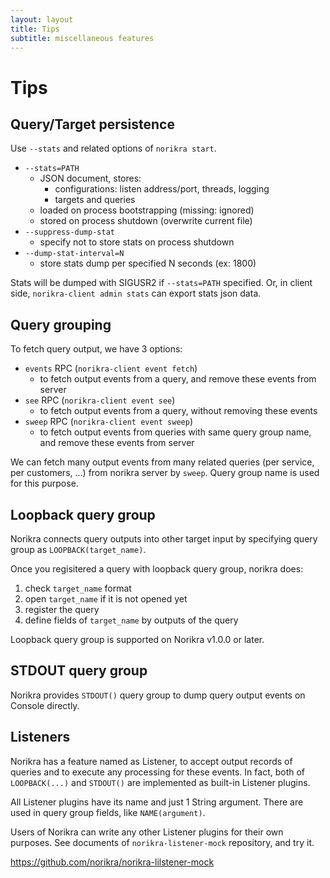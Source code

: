 ```yaml
---
layout: layout
title: Tips
subtitle: miscellaneous features
---
```

# Tips

## Query/Target persistence

Use `--stats` and related options of `norikra start`.

* `--stats=PATH`
  * JSON document, stores:
    * configurations: listen address/port, threads, logging
    * targets and queries
  * loaded on process bootstrapping (missing: ignored)
  * stored on process shutdown (overwrite current file)
* `--suppress-dump-stat`
  * specify not to store stats on process shutdown
* `--dump-stat-interval=N`
  * store stats dump per specified N seconds (ex: 1800)

Stats will be dumped with SIGUSR2 if `--stats=PATH` specified. Or, in client side, `norikra-client admin stats` can export stats json data.

## Query grouping

To fetch query output, we have 3 options:

* `events` RPC (`norikra-client event fetch`)
  * to fetch output events from a query, and remove these events from server
* `see` RPC (`norikra-client event see`)
  * to fetch output events from a query, without removing these events
* `sweep` RPC (`norikra-client event sweep`)
  * to fetch output events from queries with same query group name, and remove these events from server

We can fetch many output events from many related queries (per service, per customers, ...) from norikra server by `sweep`. Query group name is used for this purpose.

## Loopback query group

Norikra connects query outputs into other target input by specifying query group as `LOOPBACK(target_name)`.

Once you regisitered a query with loopback query group, norikra does:
 1. check `target_name` format
 1. open `target_name` if it is not opened yet
 1. register the query
 1. define fields of `target_name` by outputs of the query

Loopback query group is supported on Norikra v1.0.0 or later.

## STDOUT query group

Norikra provides `STDOUT()` query group to dump query output events on Console directly.

## Listeners

Norikra has a feature named as Listener, to accept output records of queries and to execute any processing for these events. In fact, both of `LOOPBACK(...)` and `STDOUT()` are implemented as built-in Listener plugins.

All Listener plugins have its name and just 1 String argument. There are used in query group fields, like `NAME(argument)`.

Users of Norikra can write any other Listener plugins for their own purposes. See documents of `norikra-listener-mock` repository, and try it.

https://github.com/norikra/norikra-lilstener-mock
